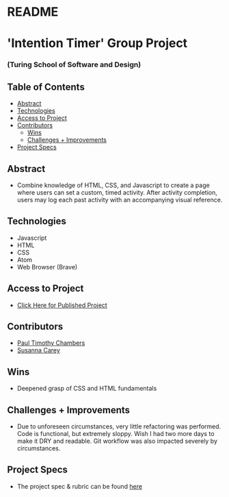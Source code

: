 # README

# 'Intention Timer' Group Project

### (Turing School of Software and Design)

## Table of Contents

  - [Abstract](#abstract)
  - [Technologies](#technologies)
  - [Access to Project](#access-to-project)
  - [Contributors](#contributors)
	- [Wins](#wins)
	- [Challenges + Improvements](#challenges-+-improvements)
  - [Project Specs](#project-specs)

## Abstract

* Combine knowledge of HTML, CSS, and Javascript to create a page where users can set a custom, timed activity. After activity completion, users may log each past activity with an accompanying visual reference.

## Technologies

* Javascript
* HTML
* CSS
* Atom
* Web Browser (Brave)

## Access to Project

* [Click Here for Published Project](https://paultimothychambers.github.io/intention-timer/)

## Contributors

* [Paul Timothy Chambers](https://github.com/PaulTimothyChambers)
* [Susanna Carey](https://github.com/susannaopal)

## Wins

* Deepened grasp of CSS and HTML fundamentals

## Challenges + Improvements

* Due to unforeseen circumstances, very little refactoring was performed. Code is functional, but extremely sloppy. Wish I had two more days to make it DRY and readable. Git workflow was also impacted severely by circumstances.

## Project Specs

* The project spec & rubric can be found [here](https://frontend.turing.edu/projects/module-1/intention-timer-group.html)
